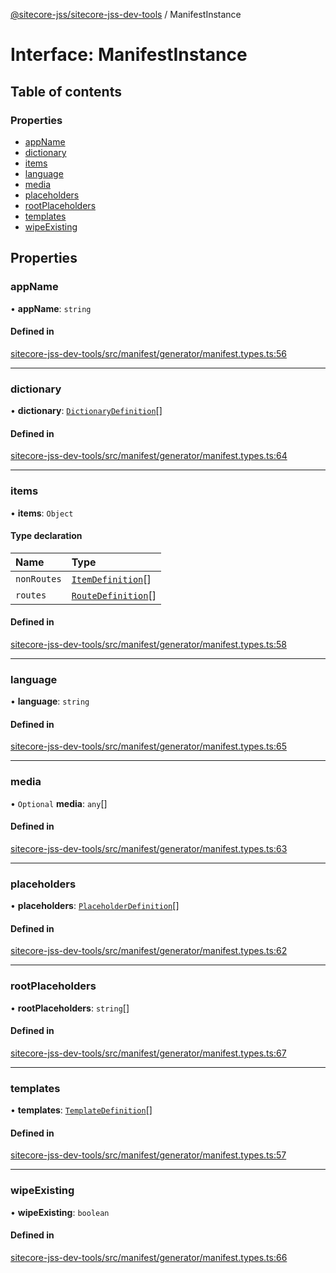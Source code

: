 [@sitecore-jss/sitecore-jss-dev-tools](../README.md) / ManifestInstance

# Interface: ManifestInstance

## Table of contents

### Properties

- [appName](ManifestInstance.md#appname)
- [dictionary](ManifestInstance.md#dictionary)
- [items](ManifestInstance.md#items)
- [language](ManifestInstance.md#language)
- [media](ManifestInstance.md#media)
- [placeholders](ManifestInstance.md#placeholders)
- [rootPlaceholders](ManifestInstance.md#rootplaceholders)
- [templates](ManifestInstance.md#templates)
- [wipeExisting](ManifestInstance.md#wipeexisting)

## Properties

### appName

• **appName**: `string`

#### Defined in

[sitecore-jss-dev-tools/src/manifest/generator/manifest.types.ts:56](https://github.com/Sitecore/jss/blob/28ddee7d9/packages/sitecore-jss-dev-tools/src/manifest/generator/manifest.types.ts#L56)

___

### dictionary

• **dictionary**: [`DictionaryDefinition`](DictionaryDefinition.md)[]

#### Defined in

[sitecore-jss-dev-tools/src/manifest/generator/manifest.types.ts:64](https://github.com/Sitecore/jss/blob/28ddee7d9/packages/sitecore-jss-dev-tools/src/manifest/generator/manifest.types.ts#L64)

___

### items

• **items**: `Object`

#### Type declaration

| Name | Type |
| :------ | :------ |
| `nonRoutes` | [`ItemDefinition`](ItemDefinition.md)[] |
| `routes` | [`RouteDefinition`](RouteDefinition.md)[] |

#### Defined in

[sitecore-jss-dev-tools/src/manifest/generator/manifest.types.ts:58](https://github.com/Sitecore/jss/blob/28ddee7d9/packages/sitecore-jss-dev-tools/src/manifest/generator/manifest.types.ts#L58)

___

### language

• **language**: `string`

#### Defined in

[sitecore-jss-dev-tools/src/manifest/generator/manifest.types.ts:65](https://github.com/Sitecore/jss/blob/28ddee7d9/packages/sitecore-jss-dev-tools/src/manifest/generator/manifest.types.ts#L65)

___

### media

• `Optional` **media**: `any`[]

#### Defined in

[sitecore-jss-dev-tools/src/manifest/generator/manifest.types.ts:63](https://github.com/Sitecore/jss/blob/28ddee7d9/packages/sitecore-jss-dev-tools/src/manifest/generator/manifest.types.ts#L63)

___

### placeholders

• **placeholders**: [`PlaceholderDefinition`](PlaceholderDefinition.md)[]

#### Defined in

[sitecore-jss-dev-tools/src/manifest/generator/manifest.types.ts:62](https://github.com/Sitecore/jss/blob/28ddee7d9/packages/sitecore-jss-dev-tools/src/manifest/generator/manifest.types.ts#L62)

___

### rootPlaceholders

• **rootPlaceholders**: `string`[]

#### Defined in

[sitecore-jss-dev-tools/src/manifest/generator/manifest.types.ts:67](https://github.com/Sitecore/jss/blob/28ddee7d9/packages/sitecore-jss-dev-tools/src/manifest/generator/manifest.types.ts#L67)

___

### templates

• **templates**: [`TemplateDefinition`](TemplateDefinition.md)[]

#### Defined in

[sitecore-jss-dev-tools/src/manifest/generator/manifest.types.ts:57](https://github.com/Sitecore/jss/blob/28ddee7d9/packages/sitecore-jss-dev-tools/src/manifest/generator/manifest.types.ts#L57)

___

### wipeExisting

• **wipeExisting**: `boolean`

#### Defined in

[sitecore-jss-dev-tools/src/manifest/generator/manifest.types.ts:66](https://github.com/Sitecore/jss/blob/28ddee7d9/packages/sitecore-jss-dev-tools/src/manifest/generator/manifest.types.ts#L66)
